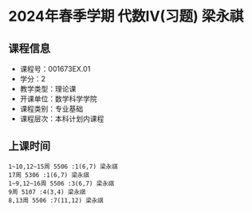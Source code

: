 # 2024年春季学期 代数IV(习题) 梁永祺






## 课程信息

- 课程号：001673EX.01
- 学分：2
- 教学类型：理论课
- 开课单位：数学科学学院
- 课程类别：专业基础
- 课程层次：本科计划内课程

## 上课时间

```
1~10,12~15周 5506 :1(6,7) 梁永祺
17周 5306 :1(6,7) 梁永祺
1~9,12~16周 5506 :3(6,7) 梁永祺
9周 5107 :4(3,4) 梁永祺
8,13周 5506 :7(11,12) 梁永祺
```

